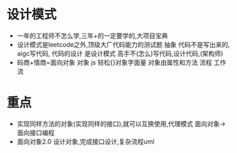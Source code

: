 # 设计模式

- 一年的工程师不怎么学,三年+的一定要学的,大项目宝典
- 设计模式是leetcode之外,顶级大厂代码能力的测试题
    抽象 代码不是写出来的, aigc写代码, 代码的设计
    是设计模式
    高手不(怎么)写代码,设计代码,(架构师)
- 码商+情商=面向对象
    对象 js 轻松{}对象字面量
    对象由属性和方法
    流程 工作流
    
# 重点
- 实现同样方法的对象(实现同样的接口),就可以互换使用,代理模式
    面向对象->面向接口编程
- 面向对象2.0 设计对象,完成接口设计,复杂流程uml